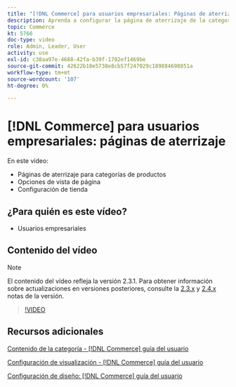 ```yaml
---
title: "[!DNL Commerce] para usuarios empresariales: Páginas de aterrizaje"
description: Aprenda a configurar la página de aterrizaje de la categoría y controlar el aspecto.
topic: Commerce
kt: 5766
doc-type: video
role: Admin, Leader, User
activity: use
exl-id: c38aa97e-4688-42fa-b39f-1702ef1469be
source-git-commit: 42622b18e5738e8cb57f247029c189884698851a
workflow-type: tm+mt
source-wordcount: '107'
ht-degree: 0%

---
```


# [!DNL Commerce] para usuarios empresariales: páginas de aterrizaje

En este vídeo:

- Páginas de aterrizaje para categorías de productos
- Opciones de vista de página
- Configuración de tienda

## ¿Para quién es este vídeo?

- Usuarios empresariales

## Contenido del vídeo

>[!NOTE]
>
>El contenido del vídeo refleja la versión 2.3.1. Para obtener información sobre actualizaciones en versiones posteriores, consulte la [ 2.3.x](https://devdocs.magento.com/guides/v2.3/release-notes/bk-release-notes.html) y [2.4.x](https://devdocs.magento.com/guides/v2.4/release-notes/bk-release-notes.html) notas de la versión.

>[!VIDEO](https://video.tv.adobe.com/v/36388/?quality=12&learn=on)

## Recursos adicionales

[Contenido de la categoría - [!DNL Commerce] guía del usuario](https://docs.magento.com/user-guide/catalog/categories-content-settings.html)

[Configuración de visualización - [!DNL Commerce] guía del usuario](https://docs.magento.com/user-guide/catalog/categories-display-settings.html)

[Configuración de diseño: [!DNL Commerce] guía del usuario](https://docs.magento.com/user-guide/catalog/categories-custom-design.html)
